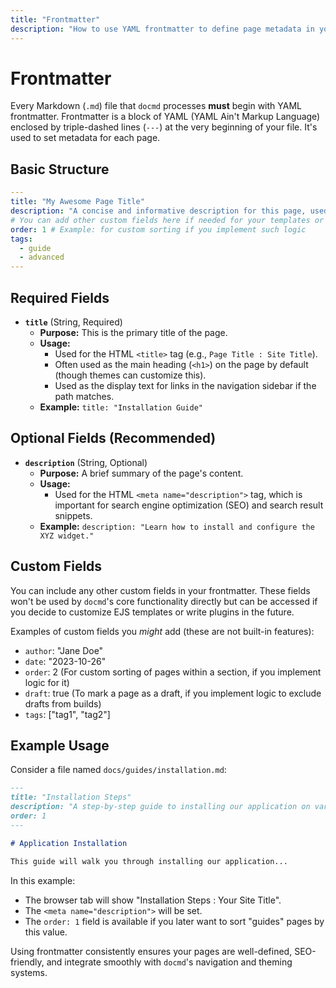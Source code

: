 ```yaml
---
title: "Frontmatter"
description: "How to use YAML frontmatter to define page metadata in your docmd Markdown files."
---
```


# Frontmatter

Every Markdown (`.md`) file that `docmd` processes **must** begin with YAML frontmatter. Frontmatter is a block of YAML (YAML Ain't Markup Language) enclosed by triple-dashed lines (`---`) at the very beginning of your file. It's used to set metadata for each page.

## Basic Structure

```yaml
---
title: "My Awesome Page Title"
description: "A concise and informative description for this page, used for SEO and potentially in listings."
# You can add other custom fields here if needed for your templates or logic
order: 1 # Example: for custom sorting if you implement such logic
tags:
  - guide
  - advanced
---
```

## Required Fields

*   **`title`** (String, Required)
    *   **Purpose:** This is the primary title of the page.
    *   **Usage:**
        *   Used for the HTML `<title>` tag (e.g., `Page Title : Site Title`).
        *   Often used as the main heading (`<h1>`) on the page by default (though themes can customize this).
        *   Used as the display text for links in the navigation sidebar if the path matches.
    *   **Example:** `title: "Installation Guide"`

## Optional Fields (Recommended)

*   **`description`** (String, Optional)
    *   **Purpose:** A brief summary of the page's content.
    *   **Usage:**
        *   Used for the HTML `<meta name="description">` tag, which is important for search engine optimization (SEO) and search result snippets.
    *   **Example:** `description: "Learn how to install and configure the XYZ widget."`

## Custom Fields

You can include any other custom fields in your frontmatter. These fields won't be used by `docmd`'s core functionality directly but can be accessed if you decide to customize EJS templates or write plugins in the future.

Examples of custom fields you *might* add (these are not built-in features):

*   `author`: "Jane Doe"
*   `date`: "2023-10-26"
*   `order`: 2 (For custom sorting of pages within a section, if you implement logic for it)
*   `draft`: true (To mark a page as a draft, if you implement logic to exclude drafts from builds)
*   `tags`: ["tag1", "tag2"]

## Example Usage

Consider a file named `docs/guides/installation.md`:

```markdown
---
title: "Installation Steps"
description: "A step-by-step guide to installing our application on various platforms."
order: 1
---

# Application Installation

This guide will walk you through installing our application...
```

In this example:
*   The browser tab will show "Installation Steps : Your Site Title".
*   The `<meta name="description">` will be set.
*   The `order: 1` field is available if you later want to sort "guides" pages by this value.

Using frontmatter consistently ensures your pages are well-defined, SEO-friendly, and integrate smoothly with `docmd`'s navigation and theming systems.
```